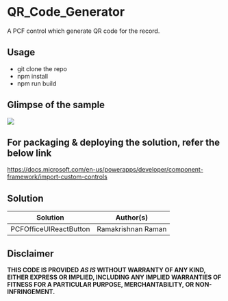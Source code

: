 # QR_Code_Generator
A PCF control which generate QR code for the record.

## Usage

- git clone the repo
- npm install
- npm run build

## Glimpse of the sample 

![](assets/QRCodeGenerator.gif)

## For packaging & deploying the solution, refer the below link

 https://docs.microsoft.com/en-us/powerapps/developer/component-framework/import-custom-controls 

## Solution

Solution|Author(s)
--------|---------
PCFOfficeUIReactButton|Ramakrishnan Raman

## Disclaimer

**THIS CODE IS PROVIDED *AS IS* WITHOUT WARRANTY OF ANY KIND, EITHER EXPRESS OR IMPLIED, INCLUDING ANY IMPLIED WARRANTIES OF FITNESS FOR A PARTICULAR PURPOSE, MERCHANTABILITY, OR NON-INFRINGEMENT.**
